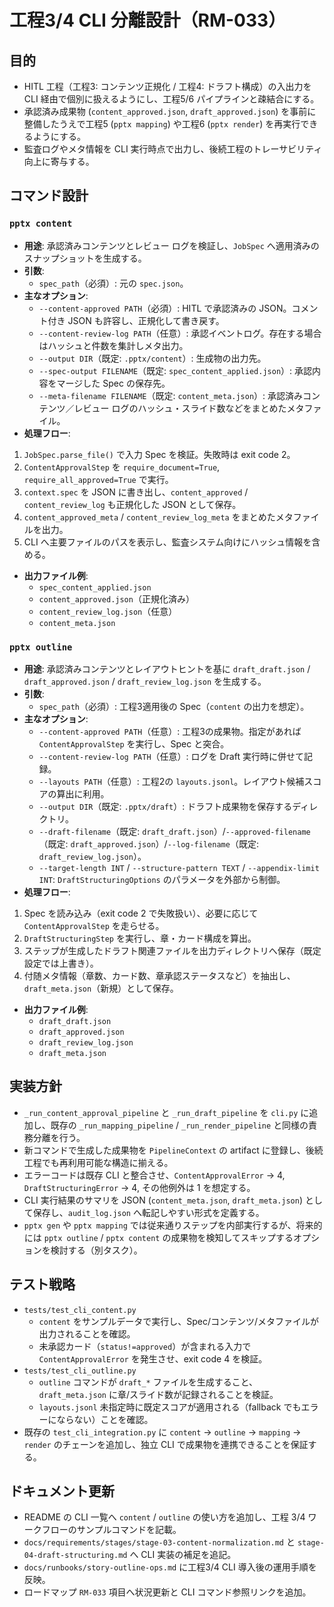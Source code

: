 # 工程3/4 CLI 分離設計（RM-033）

## 目的
- HITL 工程（工程3: コンテンツ正規化 / 工程4: ドラフト構成）の入出力を CLI 経由で個別に扱えるようにし、工程5/6 パイプラインと疎結合にする。
- 承認済み成果物 (`content_approved.json`, `draft_approved.json`) を事前に整備したうえで工程5 (`pptx mapping`) や工程6 (`pptx render`) を再実行できるようにする。
- 監査ログやメタ情報を CLI 実行時点で出力し、後続工程のトレーサビリティ向上に寄与する。

## コマンド設計

### `pptx content`
- **用途**: 承認済みコンテンツとレビュー ログを検証し、`JobSpec` へ適用済みのスナップショットを生成する。
- **引数**:
  - `spec_path`（必須）: 元の `spec.json`。
- **主なオプション**:
  - `--content-approved PATH`（必須）: HITL で承認済みの JSON。コメント付き JSON も許容し、正規化して書き戻す。
  - `--content-review-log PATH`（任意）: 承認イベントログ。存在する場合はハッシュと件数を集計しメタ出力。
  - `--output DIR`（既定: `.pptx/content`）: 生成物の出力先。
  - `--spec-output FILENAME`（既定: `spec_content_applied.json`）: 承認内容をマージした Spec の保存先。
  - `--meta-filename FILENAME`（既定: `content_meta.json`）: 承認済みコンテンツ／レビュー ログのハッシュ・スライド数などをまとめたメタファイル。
- **処理フロー**:
 1. `JobSpec.parse_file()` で入力 Spec を検証。失敗時は exit code 2。
 2. `ContentApprovalStep` を `require_document=True`, `require_all_approved=True` で実行。
 3. `context.spec` を JSON に書き出し、`content_approved` / `content_review_log` も正規化した JSON として保存。
 4. `content_approved_meta` / `content_review_log_meta` をまとめたメタファイルを出力。
 5. CLI へ主要ファイルのパスを表示し、監査システム向けにハッシュ情報を含める。
- **出力ファイル例**:
  - `spec_content_applied.json`
  - `content_approved.json`（正規化済み）
  - `content_review_log.json`（任意）
  - `content_meta.json`

### `pptx outline`
- **用途**: 承認済みコンテンツとレイアウトヒントを基に `draft_draft.json` / `draft_approved.json` / `draft_review_log.json` を生成する。
- **引数**:
  - `spec_path`（必須）: 工程3適用後の Spec（`content` の出力を想定）。
- **主なオプション**:
  - `--content-approved PATH`（任意）: 工程3の成果物。指定があれば `ContentApprovalStep` を実行し、Spec と突合。
  - `--content-review-log PATH`（任意）: ログを Draft 実行時に併せて記録。
  - `--layouts PATH`（任意）: 工程2の `layouts.jsonl`。レイアウト候補スコアの算出に利用。
  - `--output DIR`（既定: `.pptx/draft`）: ドラフト成果物を保存するディレクトリ。
  - `--draft-filename`（既定: `draft_draft.json`）/`--approved-filename`（既定: `draft_approved.json`）/`--log-filename`（既定: `draft_review_log.json`）。
  - `--target-length INT` / `--structure-pattern TEXT` / `--appendix-limit INT`: `DraftStructuringOptions` のパラメータを外部から制御。
- **処理フロー**:
 1. Spec を読み込み（exit code 2 で失敗扱い）、必要に応じて `ContentApprovalStep` を走らせる。
 2. `DraftStructuringStep` を実行し、章・カード構成を算出。
 3. ステップが生成したドラフト関連ファイルを出力ディレクトリへ保存（既定設定では上書き）。
 4. 付随メタ情報（章数、カード数、章承認ステータスなど）を抽出し、`draft_meta.json`（新規）として保存。
- **出力ファイル例**:
  - `draft_draft.json`
  - `draft_approved.json`
  - `draft_review_log.json`
  - `draft_meta.json`

## 実装方針
- `_run_content_approval_pipeline` と `_run_draft_pipeline` を `cli.py` に追加し、既存の `_run_mapping_pipeline` / `_run_render_pipeline` と同様の責務分離を行う。
- 新コマンドで生成した成果物を `PipelineContext` の artifact に登録し、後続工程でも再利用可能な構造に揃える。
- エラーコードは既存 CLI と整合させ、`ContentApprovalError` → 4, `DraftStructuringError` → 4, その他例外は 1 を想定する。
- CLI 実行結果のサマリを JSON (`content_meta.json`, `draft_meta.json`) として保存し、`audit_log.json` へ転記しやすい形式を定義する。
- `pptx gen` や `pptx mapping` では従来通りステップを内部実行するが、将来的には `pptx outline` / `pptx content` の成果物を検知してスキップするオプションを検討する（別タスク）。

## テスト戦略
- `tests/test_cli_content.py`
  - `content` をサンプルデータで実行し、Spec/コンテンツ/メタファイルが出力されることを確認。
  - 未承認カード（`status!=approved`）が含まれる入力で `ContentApprovalError` を発生させ、exit code 4 を検証。
- `tests/test_cli_outline.py`
  - `outline` コマンドが `draft_*` ファイルを生成すること、`draft_meta.json` に章/スライド数が記録されることを検証。
  - `layouts.jsonl` 未指定時に既定スコアが適用される（fallback でもエラーにならない）ことを確認。
- 既存の `test_cli_integration.py` に `content` → `outline` → `mapping` → `render` のチェーンを追加し、独立 CLI で成果物を連携できることを保証する。

## ドキュメント更新
- README の CLI 一覧へ `content` / `outline` の使い方を追加し、工程 3/4 ワークフローのサンプルコマンドを記載。
- `docs/requirements/stages/stage-03-content-normalization.md` と `stage-04-draft-structuring.md` へ CLI 実装の補足を追記。
- `docs/runbooks/story-outline-ops.md` に工程3/4 CLI 導入後の運用手順を反映。
- ロードマップ `RM-033` 項目へ状況更新と CLI コマンド参照リンクを追加。
